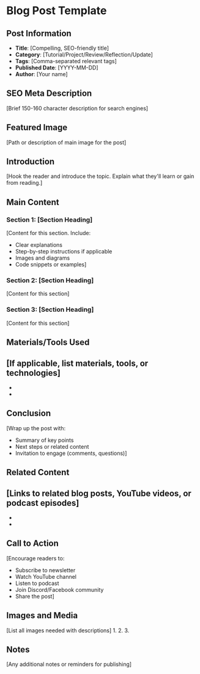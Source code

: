 # Blog Post Template

## Post Information
- **Title**: [Compelling, SEO-friendly title]
- **Category**: [Tutorial/Project/Review/Reflection/Update]
- **Tags**: [Comma-separated relevant tags]
- **Published Date**: [YYYY-MM-DD]
- **Author**: [Your name]

## SEO Meta Description
[Brief 150-160 character description for search engines]

## Featured Image
[Path or description of main image for the post]

## Introduction
[Hook the reader and introduce the topic. Explain what they'll learn or gain from reading.]

## Main Content

### Section 1: [Section Heading]
[Content for this section. Include:
- Clear explanations
- Step-by-step instructions if applicable
- Images and diagrams
- Code snippets or examples]

### Section 2: [Section Heading]
[Content for this section]

### Section 3: [Section Heading]
[Content for this section]

## Materials/Tools Used
[If applicable, list materials, tools, or technologies]
- 
- 
- 

## Conclusion
[Wrap up the post with:
- Summary of key points
- Next steps or related content
- Invitation to engage (comments, questions)]

## Related Content
[Links to related blog posts, YouTube videos, or podcast episodes]
- 
- 
- 

## Call to Action
[Encourage readers to:
- Subscribe to newsletter
- Watch YouTube channel
- Listen to podcast
- Join Discord/Facebook community
- Share the post]

## Images and Media
[List all images needed with descriptions]
1. 
2. 
3. 

## Notes
[Any additional notes or reminders for publishing]
